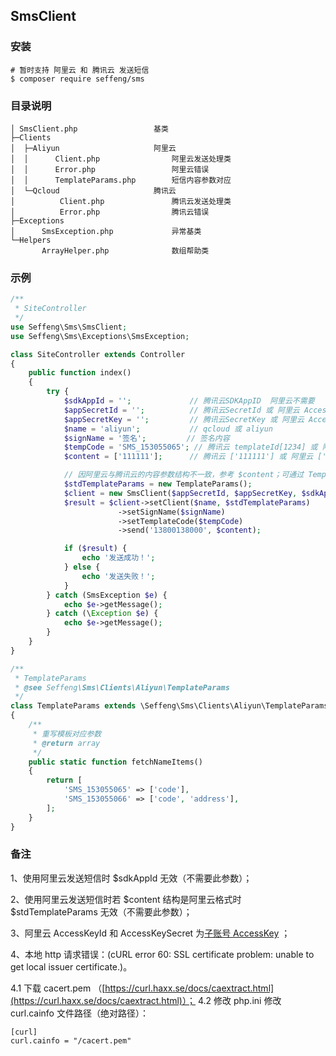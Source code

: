 ## SmsClient

### 安装

```
# 暂时支持 阿里云 和 腾讯云 发送短信
$ composer require seffeng/sms
```

### 目录说明

```
│ SmsClient.php                 基类
├─Clients
│  ├─Aliyun                     阿里云
│  │      Client.php                阿里云发送处理类
│  │      Error.php                 阿里云错误
│  │      TemplateParams.php        短信内容参数对应
│  └─Qcloud                     腾讯云
│          Client.php               腾讯云发送处理类
│          Error.php                腾讯云错误
├─Exceptions
│      SmsException.php             异常基类
└─Helpers
       ArrayHelper.php              数组帮助类
```

### 示例

```php
/**
 * SiteController
 */
use Seffeng\Sms\SmsClient;
use Seffeng\Sms\Exceptions\SmsException;

class SiteController extends Controller
{
    public function index()
    {
        try {
            $sdkAppId = '';             // 腾讯云SDKAppID  阿里云不需要
            $appSecretId = '';          // 腾讯云SecretId 或 阿里云 AccessKeyId
            $appSecretKey = '';         // 腾讯云SecretKey 或 阿里云 AccessKeySecret
            $name = 'aliyun';           // qcloud 或 aliyun
            $signName = '签名';         // 签名内容
            $tempCode = 'SMS_153055065'; // 腾讯云 templateId[1234] 或 阿里云 TemplateCode[SMS_153055065]
            $content = ['111111'];      // 腾讯云 ['111111'] 或 阿里云 ['code' => '111111']

            // 因阿里云与腾讯云的内容参数结构不一致，参考 $content；可通过 TemplateParams 实现以腾讯云结构发送
            $stdTemplateParams = new TemplateParams();
            $client = new SmsClient($appSecretId, $appSecretKey, $sdkAppId);
            $result = $client->setClient($name, $stdTemplateParams)
                        ->setSignName($signName)
                        ->setTemplateCode($tempCode)
                        ->send('13800138000', $content);

            if ($result) {
                echo '发送成功！';
            } else {
                echo '发送失败！';
            }
        } catch (SmsException $e) {
            echo $e->getMessage();
        } catch (\Exception $e) {
            echo $e->getMessage();
        }
    }
}
```

```php
/**
 * TemplateParams
 * @see Seffeng\Sms\Clients\Aliyun\TemplateParams
 */
class TemplateParams extends \Seffeng\Sms\Clients\Aliyun\TemplateParams
{
    /**
     * 重写模板对应参数
     * @return array
     */
    public static function fetchNameItems()
    {
        return [
            'SMS_153055065' => ['code'],
            'SMS_153055066' => ['code', 'address'],
        ];
    }
}
```

### 备注

1、使用阿里云发送短信时 $sdkAppId 无效（不需要此参数）；

2、使用阿里云发送短信时若 $content 结构是阿里云格式时 $stdTemplateParams 无效（不需要此参数）；

3、阿里云  AccessKeyId 和  AccessKeySecret 为[子账号 AccessKey](https://help.aliyun.com/document_detail/53045.html) ；

4、本地 http 请求错误：(cURL error 60: SSL certificate problem: unable to get local issuer certificate.)。

4.1 下载 cacert.pem （[https://curl.haxx.se/docs/caextract.html](https://curl.haxx.se/docs/caextract.html)）；
4.2 修改 php.ini 修改 curl.cainfo 文件路径（绝对路径）：

```
[curl]
curl.cainfo = "/cacert.pem"
```

